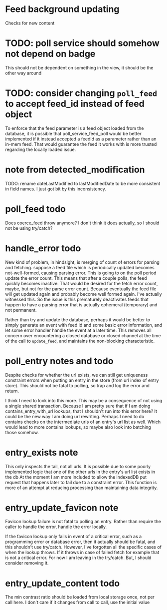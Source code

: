 
# Feed background updating

Checks for new content

# TODO: poll service should somehow not depend on badge

This should not be dependent on something in the view, it should be the other way around

# TODO: consider changing `poll_feed` to accept feed_id instead of feed object

To enforce that the feed parameter is a feed object loaded from the database, it is possible that poll_service_feed_poll would be better implemented if it instead accepted a feedId as a parameter rather than an in-mem feed. That would guarantee the feed it works with is more trusted regarding the locally loaded issue.

# note from detected_modification

TODO: rename dateLastModified to lastModifiedDate to be more consistent in field names. I just got bit by this inconsistency.

# poll_feed todo

Does coerce_feed throw anymore? I don't think it does actually, so I should not be using try/catch?

# handle_error todo

New kind of problem, in hindsight, is merging of count of errors for parsing and fetching. suppose a feed file which is periodically updated becomes not-well-formed, causing parsing error. This is going to on the poll period update the error count. This means that after a couple polls, the feed quickly becomes inactive. That would be desired for the fetch error count, maybe, but not for the parse error count. Because eventually the feed file will get updated again and probably become well formed again. I've actually witnessed this. So the issue is this prematurely deactivates feeds that happen to have a parsing error that is actually ephemeral (temporary) and not permanent.

Rather than try and update the database, perhaps it would be better to simply generate an event with feed id and some basic error information, and let some error handler handle the event at a later time. This removes all concern over encountering a closed database or closed channel at the time of the call to `update_feed`, and maintains the non-blocking characteristic.

# poll_entry notes and todo

Despite checks for whether the url exists, we can still get uniqueness constraint errors when putting an entry in the store (from url index of entry store). This should not be fatal to polling, so trap and log the error and return.

I think I need to look into this more. This may be a consequence of not using a single shared transaction. Because I am pretty sure that if I am doing contains_entry_with_url lookups, that I shouldn't run into this error here? It could be the new way I am doing url rewriting. Perhaps I need to do contains checks on the intermediate urls of an entry's url list as well. Which would lead to more contains lookups, so maybe also look into batching those somehow.

# entry_exists note

This only inspects the tail, not all urls. It is possible due to some poorly implemented logic that one of the other urls in the entry's url list exists in the db At the moment I am more included to allow the indexedDB put request that happens later to fail due to a constraint error. This function is more of an attempt at reducing processing than maintaining data integrity.

# entry_update_favicon note

Favicon lookup failure is not fatal to polling an entry. Rather than require the caller to handle the error, handle the error locally.

If the favicon lookup only fails in event of a critical error, such as a programming error or database error, then it actually should be fatal, and this shouldn't use try/catch. However, I've forgotten all the specific cases of when the lookup throws. If it throws in case of failed fetch for example that is not a critical error. For now I am leaving in the try/catch. But, I should consider removing it.

# entry_update_content todo

The min contrast ratio should be loaded from local storage once, not per call here. I don't care if it changes from call to call, use the initial value

